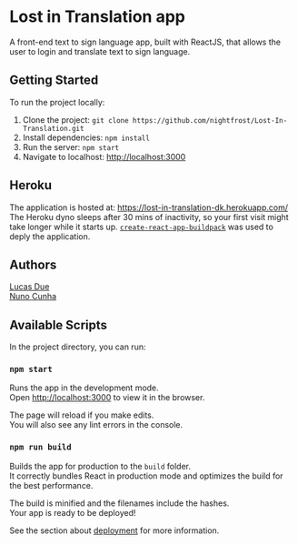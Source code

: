 # Lost in Translation app

A front-end text to sign language app, built with ReactJS, that allows the user to login and translate text to sign language.

## Getting Started

To run the project locally:

1. Clone the project: `git clone https://github.com/nightfrost/Lost-In-Translation.git`
2. Install dependencies: `npm install`
3. Run the server: `npm start`
4. Navigate to localhost: [http://localhost:3000](http://localhost:3000)

## Heroku

The application is hosted at: https://lost-in-translation-dk.herokuapp.com/ <br>
The Heroku dyno sleeps after 30 mins of inactivity, so your first visit might take longer while it starts up. [`create-react-app-buildpack`](https://elements.heroku.com/buildpacks/mars/create-react-app-buildpack) was used to deply the application.

## Authors

[Lucas Due](https://github.com/nightfrost) <br>
[Nuno Cunha](https://github.com/iamnuno)

## Available Scripts

In the project directory, you can run:

### `npm start`

Runs the app in the development mode.\
Open [http://localhost:3000](http://localhost:3000) to view it in the browser.

The page will reload if you make edits.\
You will also see any lint errors in the console.

### `npm run build`

Builds the app for production to the `build` folder.\
It correctly bundles React in production mode and optimizes the build for the best performance.

The build is minified and the filenames include the hashes.\
Your app is ready to be deployed!

See the section about [deployment](https://facebook.github.io/create-react-app/docs/deployment) for more information.

